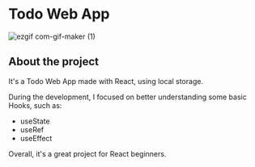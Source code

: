 # Todo Web App
![ezgif com-gif-maker (1)](https://user-images.githubusercontent.com/68256006/105445102-dd4d4d00-5c4d-11eb-9de9-b7c90a56d587.gif)

## About the project
It's a Todo Web App made with React, using local storage.

During the development, I focused on better understanding some basic Hooks, such as:

- useState
- useRef
- useEffect

Overall, it's a great project for React beginners.
